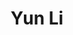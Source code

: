---
title: Yun Li
layout: people
permalink: /people/2_4_yun_li
status: Student
pname: Yun Li
position: Postgraduate student in Biology
eml: li_yun@tongji.edu.cn
website: 
cv: 
github:
linkedin:
twitter:
facebook: 
instagram:
desp: Yun Li received her bachelor's degree in Biotechnology from WMU in 2022. His reserch focus on the tRNA biology and development of new tool in tRNA research. Recently, he is working on the establishment of tRNA-seq methods in early embryonic development and exploration of tRNA landscape in early embryonic development.
---